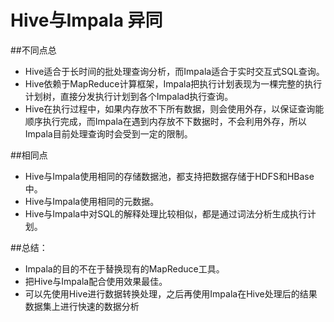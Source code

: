 # Hive与Impala 异同


##不同点总

* Hive适合于长时间的批处理查询分析，而Impala适合于实时交互式SQL查询。
* Hive依赖于MapReduce计算框架，Impala把执行计划表现为一棵完整的执行计划树，直接分发执行计划到各个Impalad执行查询。
* Hive在执行过程中，如果内存放不下所有数据，则会使用外存，以保证查询能顺序执行完成，而Impala在遇到内存放不下数据时，不会利用外存，所以Impala目前处理查询时会受到一定的限制。

##相同点

* Hive与Impala使用相同的存储数据池，都支持把数据存储于HDFS和HBase中。
* Hive与Impala使用相同的元数据。
* Hive与Impala中对SQL的解释处理比较相似，都是通过词法分析生成执行计划。

##总结：

* Impala的目的不在于替换现有的MapReduce工具。
* 把Hive与Impala配合使用效果最佳。
* 可以先使用Hive进行数据转换处理，之后再使用Impala在Hive处理后的结果数据集上进行快速的数据分析